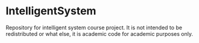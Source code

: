 # IntelligentSystem
Repository for intelligent system course project. It is not intended to be redistributed or what else, it is academic code for academic purposes only.
